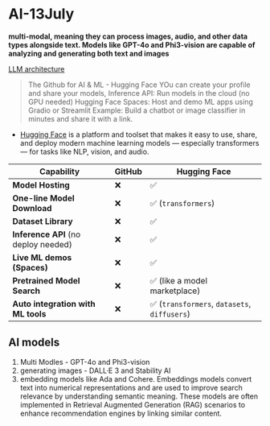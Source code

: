 # AI-13July

**multi-modal, meaning they can process images, audio, and other data types alongside text. Models like GPT-4o and Phi3-vision are capable of analyzing and generating both text and images**

[LLM architecture](https://github.blog/ai-and-ml/llms/the-architecture-of-todays-llm-applications/)

> The Github for AI & ML - Hugging Face
> YOu can create your profile and share your models,
> Inference API: Run models in the cloud (no GPU needed)
> Hugging Face Spaces: Host and demo ML apps using Gradio or Streamlit
Example: Build a chatbot or image classifier in minutes and share it with a link.

- [Hugging Face](https://huggingface.co/) is a platform and toolset that makes it easy to use, share, and deploy modern machine learning models — especially transformers — for tasks like NLP, vision, and audio.

| Capability                           | GitHub | Hugging Face                                |
| ------------------------------------ | ------ | ------------------------------------------- |
| **Model Hosting**                    | ❌      | ✅                                           |
| **One-line Model Download**          | ❌      | ✅ (`transformers`)                          |
| **Dataset Library**                  | ❌      | ✅                                           |
| **Inference API** (no deploy needed) | ❌      | ✅                                           |
| **Live ML demos (Spaces)**           | ❌      | ✅                                           |
| **Pretrained Model Search**          | ❌      | ✅ (like a model marketplace)                |
| **Auto integration with ML tools**   | ❌      | ✅ (`transformers`, `datasets`, `diffusers`) |

## AI models
1. Multi Modles - GPT-4o and Phi3-vision
2. generating images -  DALL·E 3 and Stability AI
3. embedding models like Ada and Cohere. Embeddings models convert text into numerical representations and are used to improve search relevance by understanding semantic meaning. These models are often implemented in Retrieval Augmented Generation (RAG) scenarios to enhance recommendation engines by linking similar content.

